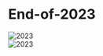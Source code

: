 # End-of-2023
![2023](https://i.imgur.com/OoPPYBY.png)
<br>
![2023](https://i.imgur.com/n9husx5.png)
